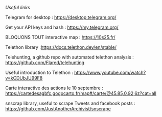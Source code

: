 _Useful links_ 

Telegram for desktop : https://desktop.telegram.org/

Get your API keys and hash : https://my.telegram.org/

BLOQUONS TOUT interactive map : https://10s25.fr/

Telethon library :https://docs.telethon.dev/en/stable/

Telehunting, a github repo with automated telethon analysis : https://github.com/Flared/telehunting

Useful introduction to Telethon : https://www.youtube.com/watch?v=kCDUbJU99F8

Carte interactive des actions le 10 septembre : https://cartedesagbfc.gogocarto.fr/map#/carte/@45.85,0.92,6z?cat=all

snscrap library, useful to scrape Tweets and facebook posts : https://github.com/JustAnotherArchivist/snscrape
